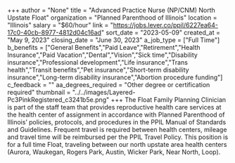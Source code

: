 +++
author = "None"
title = "Advanced Practice Nurse (NP/CNM) North Upstate Float"
organization = "Planned Parenthood of Illinois"
location = "Illinois"
salary = "$60/hour"
link = "https://jobs.lever.co/ppil/6227ea64-17c0-40cb-8977-4812d04c16ad"
sort_date = "2023-05-09"
created_at = "May 9, 2023"
closing_date = "June 30, 2023"
a_job_type = ["Full Time"]
b_benefits = ["General Benefits","Paid Leave","Retirement","Health Insurance","Paid Vacation","Dental","Vision","Sick time","Disability insurance","Professional development","Life insurance","Trans health","Transit benefits","Pet insurance","Short-term disability insurance","Long-term disability insurance","Abortion procedure funding"]
c_feedback = ""
aa_degrees_required = "Other degree or certification required"
thumbnail = "../../images/Layered-Pc3PinkRegistered_c3241b5e.png"
+++
The Float Family Planning Clinician is part of the staff team that provides reproductive health care services at the health center of assignment in accordance with Planned Parenthood of Illinois’ policies, protocols, and procedures in the PPIL Manual of Standards and Guidelines. Frequent travel is required between health centers, mileage and travel time will be reimbursed per the PPIL Travel Policy. This position is for a full time Float, traveling between our north upstate area health centers (Aurora, Waukegan, Rogers Park, Austin, Wicker Park, Near North, Loop).